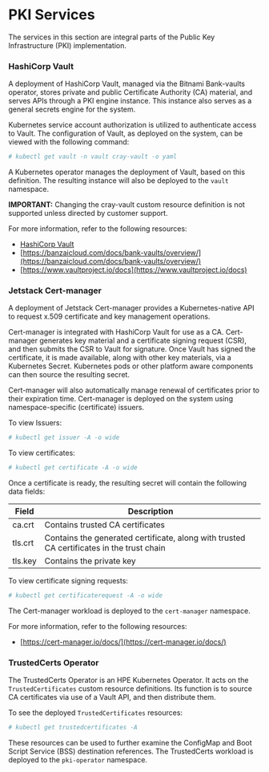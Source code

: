 # PKI Services

The services in this section are integral parts of the Public Key Infrastructure \(PKI\) implementation.

### HashiCorp Vault

A deployment of HashiCorp Vault, managed via the Bitnami Bank-vaults operator, stores private and public Certificate Authority \(CA\) material, and serves APIs through a PKI engine instance. This instance also serves as a general secrets engine for the system.

Kubernetes service account authorization is utilized to authenticate access to Vault. The configuration of Vault, as deployed on the system, can be viewed with the following command:

```bash
# kubectl get vault -n vault cray-vault -o yaml
```

A Kubernetes operator manages the deployment of Vault, based on this definition. The resulting instance will also be deployed to the `vault` namespace.

**IMPORTANT:** Changing the cray-vault custom resource definition is not supported unless directed by customer support.

For more information, refer to the following resources:

-   [HashiCorp Vault](HashiCorp_Vault.md)
-   [https://banzaicloud.com/docs/bank-vaults/overview/](https://banzaicloud.com/docs/bank-vaults/overview/)
-   [https://www.vaultproject.io/docs](https://www.vaultproject.io/docs)

### Jetstack Cert-manager

A deployment of Jetstack Cert-manager provides a Kubernetes-native API to request x.509 certificate and key management operations.

Cert-manager is integrated with HashiCorp Vault for use as a CA. Cert-manager generates key material and a certificate signing request \(CSR\), and then submits the CSR to Vault for signature. Once Vault has signed the certificate, it is made available, along with other key materials, via a Kubernetes Secret. Kubernetes pods or other platform aware components can then source the resulting secret.

Cert-manager will also automatically manage renewal of certificates prior to their expiration time. Cert-manager is deployed on the system using namespace-specific \(certificate\) issuers.

To view Issuers:

```bash
# kubectl get issuer -A -o wide
```

To view certificates:

```bash
# kubectl get certificate -A -o wide
```

Once a certificate is ready, the resulting secret will contain the following data fields:

|Field|Description|
|-----|-----------|
|ca.crt|Contains trusted CA certificates|
|tls.crt|Contains the generated certificate, along with trusted CA certificates in the trust chain|
|tls.key|Contains the private key|

To view certificate signing requests:

```bash
# kubectl get certificaterequest -A -o wide
```

The Cert-manager workload is deployed to the `cert-manager` namespace.

For more information, refer to the following resources:

-   [https://cert-manager.io/docs/](https://cert-manager.io/docs/)

### TrustedCerts Operator

The TrustedCerts Operator is an HPE Kubernetes Operator. It acts on the `TrustedCertificates` custom resource definitions. Its function is to source CA certificates via use of a Vault API, and then distribute them.

To see the deployed `TrustedCertificates` resources:

```bash
# kubectl get trustedcertificates -A
```

These resources can be used to further examine the ConfigMap and Boot Script Service \(BSS\) destination references. The TrustedCerts workload is deployed to the `pki-operator` namespace.

